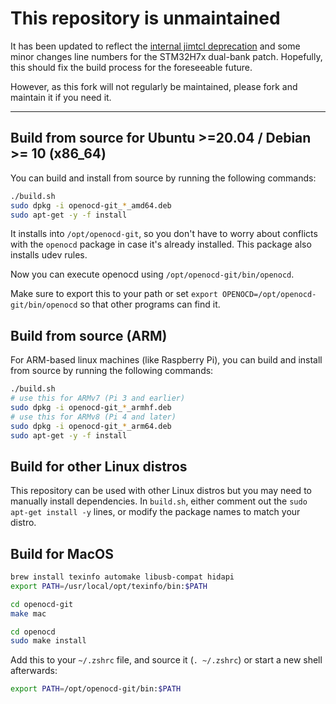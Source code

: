 # This repository is unmaintained

It has been updated to reflect the [internal jimtcl deprecation](https://github.com/openocd-org/openocd/commit/77c904fd13c08077cafd0845107506db408b5bb1) and some minor changes line numbers for the STM32H7x dual-bank patch. Hopefully, this should fix the build process for the foreseeable future.

However, as this fork will not regularly be maintained, please fork and maintain it if you need it.

-------------------

## Build from source for Ubuntu >=20.04 / Debian >= 10 (x86_64)

You can build and install from source by running the following commands:

```bash
./build.sh
sudo dpkg -i openocd-git_*_amd64.deb
sudo apt-get -y -f install
```

It installs into `/opt/openocd-git`, so you don't have to worry about conflicts with the `openocd` package in case it's already installed. This package also installs udev rules.

Now you can execute openocd using `/opt/openocd-git/bin/openocd`.

Make sure to export this to your path or set `export OPENOCD=/opt/openocd-git/bin/openocd` so that other programs can find it.

## Build from source (ARM)

For ARM-based linux machines (like Raspberry Pi), you can build and install from source by running the following commands:

```bash
./build.sh
# use this for ARMv7 (Pi 3 and earlier)
sudo dpkg -i openocd-git_*_armhf.deb
# use this for ARMv8 (Pi 4 and later)
sudo dpkg -i openocd-git_*_arm64.deb
sudo apt-get -y -f install
```

## Build for other Linux distros

This repository can be used with other Linux distros but you may need to manually install dependencies. In `build.sh`, either comment out the `sudo apt-get install -y` lines, or modify the package names to match your distro.

## Build for MacOS

```bash
brew install texinfo automake libusb-compat hidapi
export PATH=/usr/local/opt/texinfo/bin:$PATH

cd openocd-git
make mac

cd openocd
sudo make install
```

Add this to your `~/.zshrc` file, and source it (`. ~/.zshrc`) or start a new shell afterwards:

```bash
export PATH=/opt/openocd-git/bin:$PATH
```
